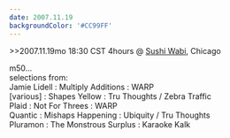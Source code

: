 ```yaml
---
date: 2007.11.19
backgroundColor: '#CC99FF'
---
```


\>>2007.11.19mo 18:30 CST 4hours @ [Sushi Wabi](http://www.sushiwabi.com/), Chicago

m50...  
selections from:  
Jamie Lidell : Multiply Additions : WARP  
\[various\] : Shapes Yellow : Tru Thoughts / Zebra Traffic  
Plaid : Not For Threes : WARP  
Quantic : Mishaps Happening : Ubiquity / Tru Thoughts  
Pluramon : The Monstrous Surplus : Karaoke Kalk